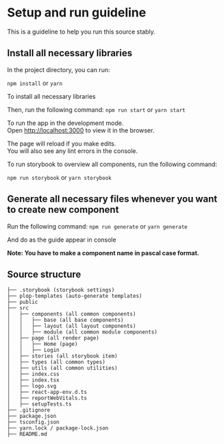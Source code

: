 # Setup and run guideline
This is a guideline to help you run this source stably.

## Install all necessary libraries 

In the project directory, you can run:

`npm install` or `yarn`

To install all necessary libraries

Then, run the following command:
`npm run start` or `yarn start`

To run the app in the development mode.\
Open [http://localhost:3000](http://localhost:3000) to view it in the browser.

The page will reload if you make edits.\
You will also see any lint errors in the console.

To run storybook to overview all components, run the following command:

`npm run storybook` or `yarn storybook`

## Generate all necessary files whenever you want to create new component

Run the following command:
`npm run generate` or `yarn generate`

And do as the guide appear in console

**Note: You have to make a component name in pascal case format.**

## Source structure
```
├── .storybook (storybook settings)
├── plop-templates (auto-generate templates)
├── public
├── src
│   ├── components (all common components)
│   │   ├── base (all base components)
│   │   ├── layout (all layout components)
│   │   ├── module (all common module components)
│   ├── page (all render page)
│   │   ├── Home (page)
│   │   ├── Login
│   ├── stories (all storybook item)
│   ├── types (all common types)
│   ├── utils (all common utilities)
│   ├── index.css
│   ├── index.tsx
│   ├── logo.svg
│   ├── react-app-env.d.ts
│   ├── reportWebVitals.ts
│   ├── setupTests.ts
├── .gitignore
├── package.json
├── tsconfig.json
├── yarn.lock / package-lock.json
├── README.md
```